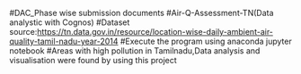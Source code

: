 #DAC_Phase wise submission documents
#Air-Q-Assessment-TN(Data analystic with Cognos)
#Dataset source:https://tn.data.gov.in/resource/location-wise-daily-ambient-air-quality-tamil-nadu-year-2014
#Execute the program using anaconda jupyter notebook
#Areas with high pollution in Tamilnadu,Data analysis and visualisation were found by using this project
